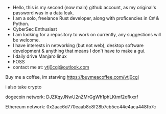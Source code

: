 - Hello, this is my second (now main) github account, as my original's password was in a data leak.
- I am a solo, freelance Rust developer, along with proficencies in C# & Python.
- CyberSec Enthusiast
- I am looking for a repository to work on currently, any suggestions will be welcome.
- I have interests in networking (but not web), desktop software development & anything that means I don't have to make a gui.
- I daily drive Manjaro linux
- FOSS
- contact me at: vtj0cgj@outlook.com



Buy me a coffee, im starving
https://buymeacoffee.com/vtj0cgj

i also take crypto

dogecoin network:
DJZKqyJNwU2nZMrGgWh1phLKtmf2ofkxxf

Ethereum network:
0x2aac6d770eaab8c8f28b7cb5ec44e4aca448fb7c